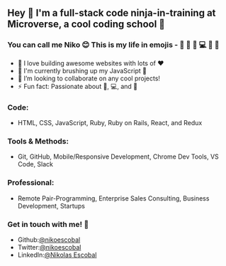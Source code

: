 ## Hey 👋 I'm a full-stack code ninja-in-training at Microverse, a cool coding school :school_satchel:	

### You can call me Niko :blush: This is my life in emojis -  🍜 🍻 💩 💻 🙏 🔁

- 🔭 I love building awesome websites with lots of :heart:  
- 🌱 I'm currently brushing up my JavaScript :triumph:
- 👯 I’m looking to collaborate on any cool projects!
- ⚡ Fun fact: Passionate about :ramen:, :computer:, and :musical_note: 

### Code: 

- HTML, CSS, JavaScript, Ruby, Ruby on Rails, React, and Redux  
### Tools & Methods: 

- Git, GitHub, Mobile/Responsive Development, Chrome Dev Tools, VS Code, Slack

### Professional: 
- Remote Pair-Programming, Enterprise Sales Consulting, Business Development, Startups

### Get in touch with me! :slightly_smiling_face:
- Github:[@nikoescobal](https://github.com/nikoescobal/Youtubeclone-muhammed-niko/commits?author=nikoescobal)
- Twitter:[@nikoescobal](https://twitter.com/nikoescobal)
- LinkedIn:[@Nikolas Escobal](https://www.linkedin.com/in/nikolas-joseph-escobal/)
